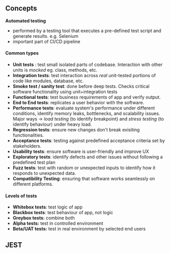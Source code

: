 ## Concepts

**Automated testing**
- performed by a testing tool that executes a pre-defined test script and generate results. e.g. Selenium
- important part of CI/CD pipeline

#### Common types

- **Unit tests** : test small isolated parts of codebase. Interaction with other units is *mocked* eg. class, methods, etc.
- **Integration tests**: test interaction across *real* unit-tested portions of code like modules, database, etc.
- **Smoke test / sanity test**: done before deep tests. Checks critical software functionality using unit+integration tests
- **Functional tests**: test business requirements of app and verify output.
- **End to End tests**: replicates a user behavior with the software.
- **Performance tests**: evaluate system's performance under different conditions, identify memory leaks, bottlenecks, and scalability issues. Major ways -> *load testing* (to identify breakpoint) and *stress testing* (to identify behaviour) under heavy load.
- **Regression tests**: ensure new changes don't break exisiting functionalities.
- **Acceptance tests**: testing against predefined acceptance criteria set by stakeholders.
- **Usability tests**: ensure software is user-friendly and improve UX
- **Exploratory tests**: identify defects and other issues without following a predefined test plan
- **Fuzz tests**: test with random or unexpected inputs to identify how it responds to unexpected data.
- **Compatibility Testing**: ensuring that software works seamlessly on different platforms.

#### Levels of tests

- **Whitebox tests**: test logic of app
- **Blackbox tests**: test behaviour of app, not logic
- **Greybox tests**: combine both
- **Alpha tests:** test in controlled environment
- **Beta/UAT tests:** test in real environment by selected end users


## JEST

